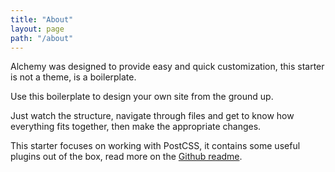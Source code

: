 ```yaml
---
title: "About"
layout: page
path: "/about"
---
```


Alchemy was designed to provide easy and quick customization, this starter is not a theme, is a boilerplate.

Use this boilerplate to design your own site from the ground up.

Just watch the structure, navigate through files and get to know how everything fits together, then make the appropriate changes.

This starter focuses on working with PostCSS, it contains some useful plugins out of the box, read more on the [Github readme](https://github.com/bntzio/gatsby-starter-alchemy#postcss-plugins).
